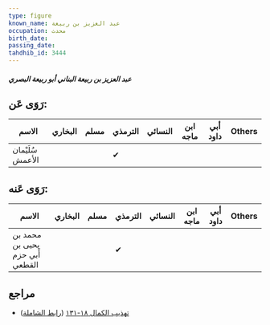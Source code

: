 ```yaml
---
type: figure
known_name: عبد العزيز بن ربيعة
occupation: محدث
birth_date:
passing_date:
tahdhib_id: 3444
---
```

##### عبد العزيز بن ربيعة البناني أبو ربيعة البصري

## رَوَى عَن:
| الاسم            | البخاري | مسلم | الترمذي | النسائي | ابن ماجه | أبي داود | Others |
| ---------------- | ------- | ---- | ------- | ------- | -------- | -------- | ------ |
| سُلَيْمان الأعمش |         |      | ✔       |         |          |          |        |
## رَوَى عَنه:
| الاسم                           | البخاري | مسلم | الترمذي | النسائي | ابن ماجه | أبي داود | Others |
| ------------------------------- | ------- | ---- | ------- | ------- | -------- | -------- | ------ |
| محمد بن يحيى بن أَبي حزم القطعي |         |      | ✔       |         |          |          |        |
## مراجع
- [تهذيب الكمال ١٨-١٣١](obsidian://open?vault=Tahdhib-al-Kamal&file=Figures/٣٤٤٤-عبد%20العزيز%20بن%20ربيعة%20البناني%20أبو%20ربيعة%20البصري) ([رابط الشاملة](https://shamela.ws/book/3722/9164))